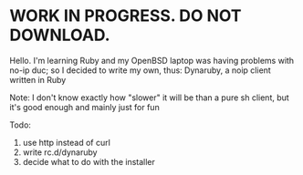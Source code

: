 
# WORK IN PROGRESS. DO NOT DOWNLOAD. 

Hello. I'm learning Ruby and my OpenBSD laptop was having problems with no-ip duc; so I decided to write my own, thus: Dynaruby, a noip client written in Ruby

Note: I don't know exactly how "slower" it will be than a pure sh client, but it's good enough and mainly just for fun

Todo:
<ol>
  <li>use http instead of curl </li>
  <li>write rc.d/dynaruby</li>
  <li>decide what to do with the installer</li>
  
</ol>
